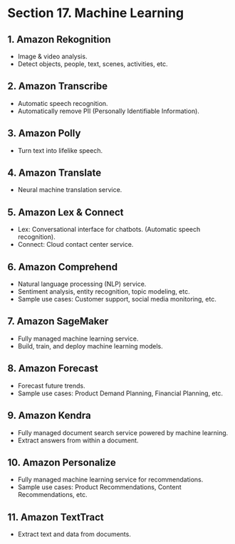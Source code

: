 # Section 17. Machine Learning

## 1. Amazon Rekognition

- Image & video analysis.
- Detect objects, people, text, scenes, activities, etc.

## 2. Amazon Transcribe

- Automatic speech recognition.
- Automatically remove PII (Personally Identifiable Information).

## 3. Amazon Polly

- Turn text into lifelike speech.

## 4. Amazon Translate

- Neural machine translation service.

## 5. Amazon Lex & Connect

- Lex: Conversational interface for chatbots. (Automatic speech recognition).
- Connect: Cloud contact center service.

## 6. Amazon Comprehend

- Natural language processing (NLP) service.
- Sentiment analysis, entity recognition, topic modeling, etc.
- Sample use cases: Customer support, social media monitoring, etc.

## 7. Amazon SageMaker

- Fully managed machine learning service.
- Build, train, and deploy machine learning models.

## 8. Amazon Forecast

- Forecast future trends.
- Sample use cases: Product Demand Planning, Financial Planning, etc.

## 9. Amazon Kendra

- Fully managed document search service powered by machine learning.
- Extract answers from within a document.

## 10. Amazon Personalize

- Fully managed machine learning service for recommendations.
- Sample use cases: Product Recommendations, Content Recommendations, etc.

## 11. Amazon TextTract

- Extract text and data from documents.